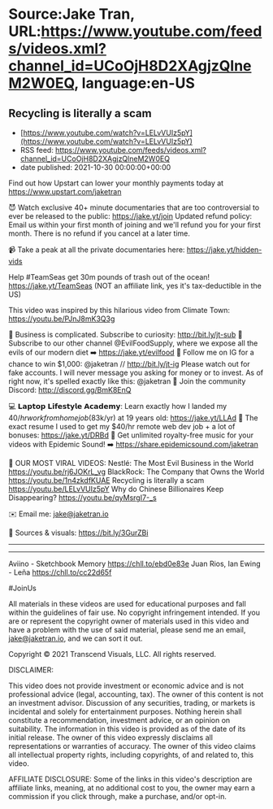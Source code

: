 # Source:Jake Tran, URL:https://www.youtube.com/feeds/videos.xml?channel_id=UCoOjH8D2XAgjzQlneM2W0EQ, language:en-US

## Recycling is literally a scam
 - [https://www.youtube.com/watch?v=LELvVUIz5pY](https://www.youtube.com/watch?v=LELvVUIz5pY)
 - RSS feed: https://www.youtube.com/feeds/videos.xml?channel_id=UCoOjH8D2XAgjzQlneM2W0EQ
 - date published: 2021-10-30 00:00:00+00:00

Find out how Upstart can lower your monthly payments today at https://www.upstart.com/jaketran 

😈 Watch exclusive 40+ minute documentaries that are too controversial to ever be released to the public: https://jake.yt/join
Updated refund policy: Email us within your first month of joining and we'll refund you for your first month. There is no refund if you cancel at a later time. 

📹 Take a peak at all the private documentaries here: https://jake.yt/hidden-vids

Help #TeamSeas get 30m pounds of trash out of the ocean! https://jake.yt/TeamSeas (NOT an affiliate link, yes it's tax-deductible in the US)


This video was inspired by this hilarious video from Climate Town: https://youtu.be/PJnJ8mK3Q3g 

🎥 Business is complicated. Subscribe to curiosity: http://bit.ly/jt-sub
🍔 Subscribe to our other channel @EvilFoodSupply, where we expose all the evils of our modern diet ➡️ https://jake.yt/evilfood
📸 Follow me on IG for a chance to win $1,000: @jaketran // http://bit.ly/jt-ig
Please watch out for fake accounts. I will never message you asking for money or to invest. As of right now, it's spelled exactly like this: @jaketran
💬 Join the community Discord: http://discord.gg/BmK8EnQ

💻 𝗟𝗮𝗽𝘁𝗼𝗽 𝗟𝗶𝗳𝗲𝘀𝘁𝘆𝗹𝗲 𝗔𝗰𝗮𝗱𝗲𝗺𝘆: Learn exactly how I landed my $40/hr work from home job ($83k/yr) at 19 years old: https://jake.yt/LLAd
📜 The exact resume I used to get my $40/hr remote web dev job + a lot of bonuses: https://jake.yt/DRBd
🎵 Get unlimited royalty-free music for your videos with Epidemic Sound! ➡️ https://share.epidemicsound.com/jaketran

🍿 OUR MOST VIRAL VIDEOS: 
Nestlé: The Most Evil Business in the World https://youtu.be/rj6JOKrL_vg
BlackRock: The Company that Owns the World https://youtu.be/1n4zkdfKUAE
Recycling is literally a scam https://youtu.be/LELvVUIz5pY
Why do Chinese Billionaires Keep Disappearing? https://youtu.be/qyMsrgI7-_s

✉️ Email me: jake@jaketran.io

📰 Sources & visuals: https://bit.ly/3GurZBi

-----------------------

-----------------------
Aviino - Sketchbook Memory https://chll.to/ebd0e83e
Juan Rios, Ian Ewing - Leña https://chll.to/cc22d65f

#JoinUs

All materials in these videos are used for educational purposes and fall within the guidelines of fair use. No copyright infringement intended. If you are or represent the copyright owner of materials used in this video and have a problem with the use of said material, please send me an email, jake@jaketran.io, and we can sort it out.

Copyright © 2021 Transcend Visuals, LLC. All rights reserved.

DISCLAIMER:

This video does not provide investment or economic advice and is not professional advice (legal, accounting, tax).  The owner of this content is not an investment advisor.  Discussion of any securities, trading, or markets is incidental and solely for entertainment purposes.  Nothing herein shall constitute a recommendation, investment advice, or an opinion on suitability.  The information in this video is provided as of the date of its initial release.  The owner of this video expressly disclaims all representations or warranties of accuracy.  The owner of this video claims all intellectual property rights, including copyrights, of and related to, this video.

AFFILIATE DISCLOSURE: Some of the links in this video's description are affiliate links, meaning, at no additional cost to you, the owner may earn a commission if you click through, make a purchase, and/or opt-in.

